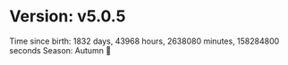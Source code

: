 # Version: v5.0.5
Time since birth: 1832 days, 43968 hours, 2638080 minutes, 158284800 seconds
Season: Autumn 🍁
